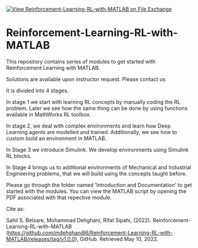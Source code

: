 [![View Reinforcement-Learning-RL-with-MATLAB on File Exchange](https://www.mathworks.com/matlabcentral/images/matlab-file-exchange.svg)](https://www.mathworks.com/matlabcentral/fileexchange/111460-reinforcement-learning-rl-with-matlab)

# Reinforcement-Learning-RL-with-MATLAB
This repository contains series of modules to get started with Reinforcement Learning with MATLAB.

Solutions are available upon instructor request. Please contact us 

It is divided into 4 stages.

In stage 1 we start with learning RL concepts by manually coding the RL problem. Later 
we see how the same thing can be done by using functions available in MathWorks 
RL toolbox.

In stage 2, we deal with complex environments and learn how Deep Learning agents 
are modelled and trained. Additionally, we see how to custom build an environment 
in MATLAB.

In Stage 3 we introduce Simulink. We develop environments using Simulink RL blocks.

In Stage 4 brings us to additional environments of Mechanical and Industrial 
Engineering problems, that we will build using the concepts taught before.

Please go through the folder named 'Introduction and Documentation' to get started with the modules.
You can view the MATLAB script by opening the PDF associated with that repective module.

Cite as: 

Sahil S. Belsare, Mohammad Dehghani, Rifat Sipahi, (2022). Reinforcement-Learning-RL-with-MATLAB (https://github.com/mdehghani86/Reinforcement-Learning-RL-with-MATLAB/releases/tag/v1.0.0), GitHub. Retrieved May 10, 2022.
